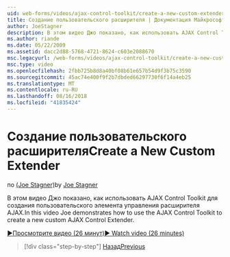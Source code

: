 ```yaml
---
uid: web-forms/videos/ajax-control-toolkit/create-a-new-custom-extender
title: Создание пользовательского расширителя | Документация Майкрософт
author: JoeStagner
description: В этом видео Джо показано, как использовать AJAX Control Toolkit для создания пользовательского элемента управления расширителя AJAX.
ms.author: riande
ms.date: 05/22/2009
ms.assetid: dacc2d88-5768-4721-8624-c603e2088670
msc.legacyurl: /web-forms/videos/ajax-control-toolkit/create-a-new-custom-extender
msc.type: video
ms.openlocfilehash: 2fbb725b8d8a40bf08b61e657b54d9f3b75c3590
ms.sourcegitcommit: 45ac74e400f9f2b7dbded66297730f6f14a4eb25
ms.translationtype: MT
ms.contentlocale: ru-RU
ms.lasthandoff: 08/16/2018
ms.locfileid: "41835424"
---
```

<a name="create-a-new-custom-extender"></a><span data-ttu-id="1b9a3-103">Создание пользовательского расширителя</span><span class="sxs-lookup"><span data-stu-id="1b9a3-103">Create a New Custom Extender</span></span>
====================
<span data-ttu-id="1b9a3-104">по [(Joe Stagner)](https://github.com/JoeStagner)</span><span class="sxs-lookup"><span data-stu-id="1b9a3-104">by [Joe Stagner](https://github.com/JoeStagner)</span></span>

<span data-ttu-id="1b9a3-105">В этом видео Джо показано, как использовать AJAX Control Toolkit для создания пользовательского элемента управления расширителя AJAX.</span><span class="sxs-lookup"><span data-stu-id="1b9a3-105">In this video Joe demonstrates how to use the AJAX Control Toolkit to create a new custom AJAX Control Extender.</span></span>

[<span data-ttu-id="1b9a3-106">&#9654;Просмотрите видео (26 минут)</span><span class="sxs-lookup"><span data-stu-id="1b9a3-106">&#9654; Watch video (26 minutes)</span></span>](https://channel9.msdn.com/Blogs/ASP-NET-Site-Videos/create-a-new-custom-extender)

> [!div class="step-by-step"]
> [<span data-ttu-id="1b9a3-107">Назад</span><span class="sxs-lookup"><span data-stu-id="1b9a3-107">Previous</span></span>](editor-control-custom.md)
